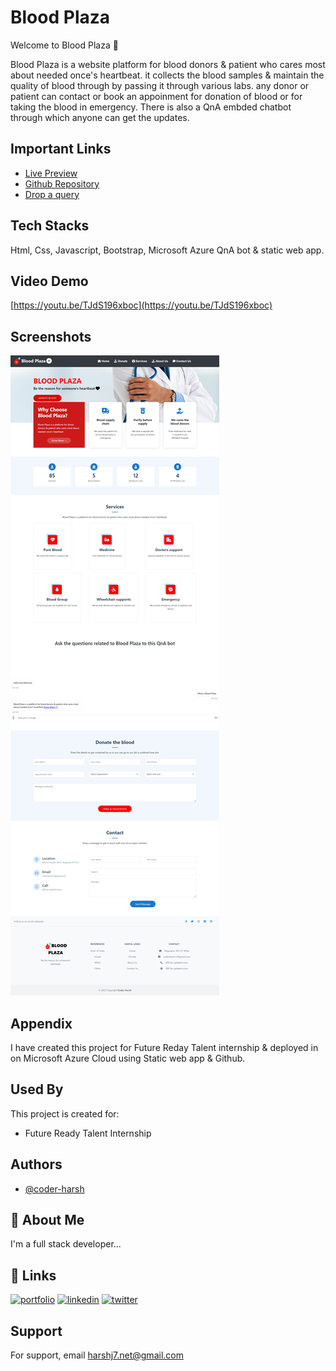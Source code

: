 # Blood Plaza

Welcome to Blood Plaza 👋

Blood Plaza is a website platform for blood donors & patient who cares most about needed once's heartbeat. it collects the blood samples & maintain the quality of blood through by passing it through various labs. any donor or patient can contact or book an appoinment for donation of blood or for taking the blood in emergency. 
There is also a QnA embded chatbot through which anyone can get the updates.

## Important Links

- [Live Preview](https://mango-bush-0946bbb00.1.azurestaticapps.net/)
 - [Github Repository](https://github.com/coder-harsh/blood-plaza)
 - [Drop a query](https://twitter.com/coderharsh06)


## Tech Stacks
Html, Css, Javascript, Bootstrap, Microsoft Azure QnA bot & static web app.

## Video Demo
[https://youtu.be/TJdS196xboc](https://youtu.be/TJdS196xboc)



## Screenshots

![Website Screenshot](https://github.com/coder-harsh/blood-plaza/blob/main/assets/img/bloodplaza.png)
## Appendix

I have created this project for Future Reday Talent internship & deployed in on Microsoft Azure Cloud using Static web app & Github.


## Used By

This project is created for:

- Future Ready Talent Internship

## Authors

- [@coder-harsh](https://github.com/coder-harsh)

## 🚀 About Me
I'm a full stack developer...


## 🔗 Links
[![portfolio](https://img.shields.io/badge/my_portfolio-000?style=for-the-badge&logo=ko-fi&logoColor=white)](https://coderharsh.in/)
[![linkedin](https://img.shields.io/badge/linkedin-0A66C2?style=for-the-badge&logo=linkedin&logoColor=white)](https://www.linkedin.com/in/coderharsh)
[![twitter](https://img.shields.io/badge/twitter-1DA1F2?style=for-the-badge&logo=twitter&logoColor=white)](https://twitter.com/coderharsh06)


## Support

For support, email harshj7.net@gmail.com

